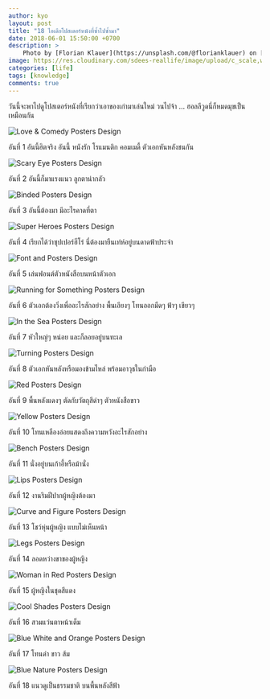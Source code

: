 ```yaml
---
author: kyo
layout: post
title: "18 ไอเดียโปสเตอร์หนังที่ซ้ำไปซ้ำมา"
date: 2018-06-01 15:50:00 +0700
description: >
    Photo by [Florian Klauer](https://unsplash.com/@florianklauer) on [Unsplash](https://unsplash.com/)
image: https://res.cloudinary.com/sdees-reallife/image/upload/c_scale,w_1024/v1547644091/florian-klauer-415-unsplash.jpg
categories: [life]
tags: [knowledge]
comments: true
---
```

วันนี้จะพาไปดูโปสเตอร์หนังที่เรียกว่าเอาของเก่ามาเล่นใหม่ วนไปจ้า ... ฮอลลีวูดนี่ก็หมดมุขเป็นเหมือนกัน

![Love & Comedy Posters Design](/sdee.co/assets/img/authors/kyo/2018-06-01/1.jpg)

อันที่ 1 อันนี้ฮิตจริง อันนี้ หนังรัก โรแมนติก คอมเมดี้ ตัวเอกหันหลังชนกัน

![Scary Eye Posters Design](/sdee.co/assets/img/authors/kyo/2018-06-01/2.jpg)

อันที่ 2 อันนี้ก็มาแรงแนว ลูกตาน่ากลัว

![Binded Posters Design](/sdee.co/assets/img/authors/kyo/2018-06-01/3.jpg)

อันที่ 3 อันนี้ต้องมา มีอะไรคาดที่ตา

![Super Heroes Posters Design](/sdee.co/assets/img/authors/kyo/2018-06-01/4.jpg)

อันที่ 4 เรียกได้ว่าซุปเปอร์ฮีโร่ นี่ต้องมายืนเท่ห์อยู่บนดาดฟ้าประจำ

![Font and Posters Design](/sdee.co/assets/img/authors/kyo/2018-06-01/5.jpg)

อันที่ 5 เล่นฟอนต์ตัวหนังสือบนหน้าตัวเอก

![Running for Something Posters Design](/sdee.co/assets/img/authors/kyo/2018-06-01/6.jpg)

อันที่ 6 ตัวเอกต้องวิ่งเพื่ออะไรสักอย่าง พื้นเอียงๆ โทนออกมืดๆ ฟ้าๆ เขียวๆ

![In the Sea Posters Design](/sdee.co/assets/img/authors/kyo/2018-06-01/7.jpg)

อันที่ 7 หัวใหญ่ๆ หน่อย และก็ลอยอยู่บนทะเล

![Turning Posters Design](/sdee.co/assets/img/authors/kyo/2018-06-01/8.jpg)

อันที่ 8 ตัวเอกหันหลังหรือมองข้ามไหล่ พร้อมอาวุธในกำมือ

![Red Posters Design](/sdee.co/assets/img/authors/kyo/2018-06-01/9.jpg)

อันที่ 9 พื้นหลังแดงๆ ตัดกับวัตถุสีดำๆ ตัวหนังสือขาว

![Yellow Posters Design](/sdee.co/assets/img/authors/kyo/2018-06-01/10.jpg)

อันที่ 10 โทนเหลืองอ๋อยแสดงถึงความหวังอะไรสักอย่าง

![Bench Posters Design](/sdee.co/assets/img/authors/kyo/2018-06-01/11.jpg)

อันที่ 11 นั่งอยู่บนเก้าอี้หรือม้านั่ง

![Lips Posters Design](/sdee.co/assets/img/authors/kyo/2018-06-01/12.jpg)

อันที่ 12 งานริมฝีปากผู้หญิงต้องมา

![Curve and Figure Posters Design](/sdee.co/assets/img/authors/kyo/2018-06-01/13.jpg)

อันที่ 13 โชว์หุ่นผู้หญิง แบบไม่เห็นหน้า

![Legs Posters Design](/sdee.co/assets/img/authors/kyo/2018-06-01/14.jpg)

อันที่ 14 ลอดหว่างขาของผู้หญิง

![Woman in Red Posters Design](/sdee.co/assets/img/authors/kyo/2018-06-01/15.jpg)

อันที่ 15 ผู้หญิงในชุดสีแดง

![Cool Shades Posters Design](/sdee.co/assets/img/authors/kyo/2018-06-01/16.jpg)

อันที่ 16 สวมแว่นตาหน้าเต็ม

![Blue White and Orange Posters Design](/sdee.co/assets/img/authors/kyo/2018-06-01/17.jpg)

อันที่ 17 โทนดำ ขาว ส้ม

![Blue Nature Posters Design](/sdee.co/assets/img/authors/kyo/2018-06-01/18.jpg)

อันที่ 18 แนวดูเป็นธรรมชาติ บนพื้นหลังสีฟ้า
